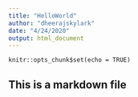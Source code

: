 ```yaml
---
title: "HelloWorld"
author: "dheerajskylark"
date: "4/24/2020"
output: html_document
---
```


```{r setup, include=FALSE}
knitr::opts_chunk$set(echo = TRUE)
```

## This is a markdown file



